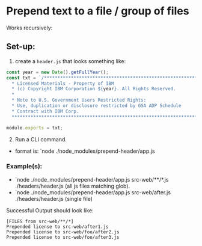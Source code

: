 # Prepend text to a file / group of files

Works recursively:

## Set-up:

1. create a `header.js` that looks something like:
```js
const year = new Date().getFullYear();
const txt = `/*******************************************************************************
  * Licensed Materials - Property of IBM
  * (c) Copyright IBM Corporation ${year}. All Rights Reserved.
  *
  * Note to U.S. Government Users Restricted Rights:
  * Use, duplication or disclosure restricted by GSA ADP Schedule
  * Contract with IBM Corp.
  *******************************************************************************/\n\n`;

module.exports = txt;
```

2. Run a CLI command.
- format is: `node ./node_modules/prepend-header/app.js <GLOB> <HEADERPATH>

###  Example(s):
  - `node ./node_modules/prepend-header/app.js src-web/**/*.js ./headers/header.js  (all js files matching glob).
  - `node ./node_modules/prepend-header/app.js src-web/after.js ./headers/header.js  (single file)

Successful Output should look like:
```
[FILES from src-web/**/*]
Prepended license to src-web/after1.js
Prepended license to src-web/foo/after2.js
Prepended license to src-web/foo/after3.js
```

